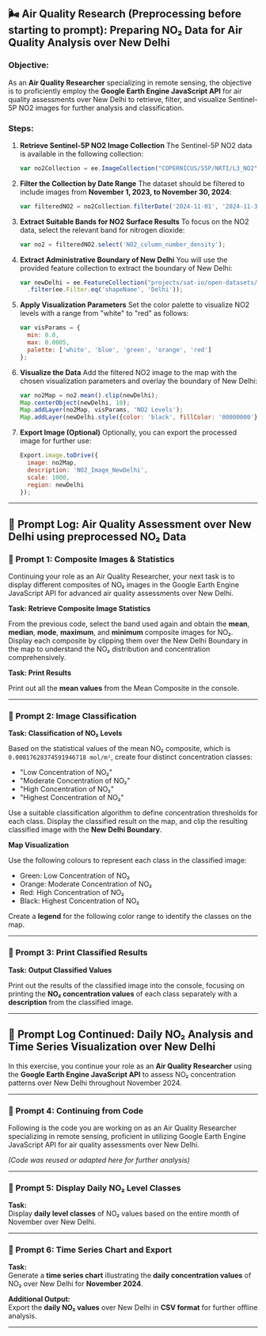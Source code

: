 ## 🌬️ Air Quality Research (Preprocessing before starting to prompt): Preparing NO₂ Data for Air Quality Analysis over New Delhi

### Objective:

As an **Air Quality Researcher** specializing in remote sensing, the objective is to proficiently employ the **Google Earth Engine JavaScript API** for air quality assessments over New Delhi to retrieve, filter, and visualize Sentinel-5P NO2 images for further analysis and classification. 

### Steps:

1. **Retrieve Sentinel-5P NO2 Image Collection**
   The Sentinel-5P NO2 data is available in the following collection:

   ```javascript
   var no2Collection = ee.ImageCollection("COPERNICUS/S5P/NRTI/L3_NO2");
   ```

2. **Filter the Collection by Date Range**
   The dataset should be filtered to include images from **November 1, 2023, to November 30, 2024**:

   ```javascript
   var filteredNO2 = no2Collection.filterDate('2024-11-01', '2024-11-30');
   ```

3. **Extract Suitable Bands for NO2 Surface Results**
   To focus on the NO2 data, select the relevant band for nitrogen dioxide:

   ```javascript
   var no2 = filteredNO2.select('NO2_column_number_density');
   ```

4. **Extract Administrative Boundary of New Delhi**
   You will use the provided feature collection to extract the boundary of New Delhi:

   ```javascript
   var newDelhi = ee.FeatureCollection("projects/sat-io/open-datasets/geoboundaries/CGAZ_ADM1")
     .filter(ee.Filter.eq('shapeName', 'Delhi'));
   ```

5. **Apply Visualization Parameters**
   Set the color palette to visualize NO2 levels with a range from "white" to "red" as follows:

   ```javascript
   var visParams = {
     min: 0.0,
     max: 0.0005,
     palette: ['white', 'blue', 'green', 'orange', 'red']
   };
   ```

6. **Visualize the Data**
   Add the filtered NO2 image to the map with the chosen visualization parameters and overlay the boundary of New Delhi:

   ```javascript
   var no2Map = no2.mean().clip(newDelhi);
   Map.centerObject(newDelhi, 10);
   Map.addLayer(no2Map, visParams, 'NO2 Levels');
   Map.addLayer(newDelhi.style({color: 'black', fillColor: '00000000'}), {}, 'New Delhi Boundary');
   ```

7. **Export Image (Optional)**
   Optionally, you can export the processed image for further use:

   ```javascript
   Export.image.toDrive({
     image: no2Map,
     description: 'NO2_Image_NewDelhi',
     scale: 1000,
     region: newDelhi
   });
   ```

---

##  📌 Prompt Log: Air Quality Assessment over New Delhi using preprocessed NO₂ Data

### 🔹 Prompt 1: Composite Images & Statistics

Continuing your role as an Air Quality Researcher, your next task is to display different composites of NO₂ images in the Google Earth Engine JavaScript API for advanced air quality assessments over New Delhi.

**Task: Retrieve Composite Image Statistics**

From the previous code, select the band used again and obtain the **mean**, **median**, **mode**, **maximum**, and **minimum** composite images for NO₂. Display each composite by clipping them over the New Delhi Boundary in the map to understand the NO₂ distribution and concentration comprehensively.

**Task: Print Results**

Print out all the **mean values** from the Mean Composite in the console.

---

### 🔹 Prompt 2: Image Classification

**Task: Classification of NO₂ Levels**

Based on the statistical values of the mean NO₂ composite, which is `0.00017628374591946718 mol/m²`, create four distinct concentration classes:

- "Low Concentration of NO₂"
- "Moderate Concentration of NO₂"
- "High Concentration of NO₂"
- "Highest Concentration of NO₂"

Use a suitable classification algorithm to define concentration thresholds for each class. Display the classified result on the map, and clip the resulting classified image with the **New Delhi Boundary**.

**Map Visualization**

Use the following colours to represent each class in the classified image:

- Green: Low Concentration of NO₂
- Orange: Moderate Concentration of NO₂
- Red: High Concentration of NO₂
- Black: Highest Concentration of NO₂

Create a **legend** for the following color range to identify the classes on the map.

---

### 🔹 Prompt 3: Print Classified Results

**Task: Output Classified Values**

Print out the results of the classified image into the console, focusing on printing the **NO₂ concentration values** of each class separately with a **description** from the classified image.

---

## 🧪 Prompt Log Continued: Daily NO₂ Analysis and Time Series Visualization over New Delhi

In this exercise, you continue your role as an **Air Quality Researcher** using the **Google Earth Engine JavaScript API** to assess NO₂ concentration patterns over New Delhi throughout November 2024.

---

### 🔹 Prompt 4: Continuing from Code

Following is the code you are working on as an Air Quality Researcher specializing in remote sensing, proficient in utilizing Google Earth Engine JavaScript API for air quality assessments over New Delhi.

*(Code was reused or adapted here for further analysis)*

---

### 🔹 Prompt 5: Display Daily NO₂ Level Classes

**Task:**  
Display **daily level classes** of NO₂ values based on the entire month of November over New Delhi.

---

### 🔹 Prompt 6: Time Series Chart and Export

**Task:**  
Generate a **time series chart** illustrating the **daily concentration values** of NO₂ over New Delhi for **November 2024**.

**Additional Output:**  
Export the **daily NO₂ values** over New Delhi in **CSV format** for further offline analysis.

---
